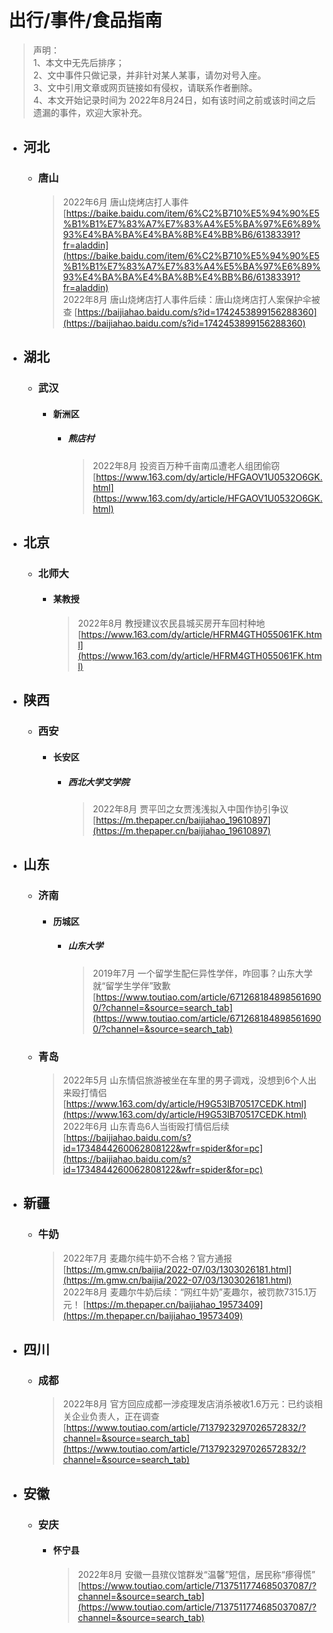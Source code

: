 # 出行/事件/食品指南

> 声明：  
> 1、本文中无先后排序；  
> 2、文中事件只做记录，并非针对某人某事，请勿对号入座。  
> 3、文中引用文章或网页链接如有侵权，请联系作者删除。  
> 4、本文开始记录时间为 2022年8月24日，如有该时间之前或该时间之后遗漏的事件，欢迎大家补充。

* ## 河北  
    * ### 唐山  
        > 2022年6月 唐山烧烤店打人事件  [https://baike.baidu.com/item/6%C2%B710%E5%94%90%E5%B1%B1%E7%83%A7%E7%83%A4%E5%BA%97%E6%89%93%E4%BA%BA%E4%BA%8B%E4%BB%B6/61383391?fr=aladdin](https://baike.baidu.com/item/6%C2%B710%E5%94%90%E5%B1%B1%E7%83%A7%E7%83%A4%E5%BA%97%E6%89%93%E4%BA%BA%E4%BA%8B%E4%BB%B6/61383391?fr=aladdin)  
          2022年8月 唐山烧烤店打人事件后续：唐山烧烤店打人案保护伞被查 [https://baijiahao.baidu.com/s?id=1742453899156288360](https://baijiahao.baidu.com/s?id=1742453899156288360)  

* ## 湖北
    * ### 武汉
        * #### 新洲区
            * ##### 熊店村  
                > 2022年8月 投资百万种千亩南瓜遭老人组团偷窃  [https://www.163.com/dy/article/HFGAOV1U0532O6GK.html](https://www.163.com/dy/article/HFGAOV1U0532O6GK.html)  

* ## 北京
    * ### 北师大
        * #### 某教授
            > 2022年8月 教授建议农民县城买房开车回村种地 [https://www.163.com/dy/article/HFRM4GTH055061FK.html](https://www.163.com/dy/article/HFRM4GTH055061FK.html)  
                 
* ## 陕西
    * ### 西安
        * #### 长安区
            * ##### 西北大学文学院
                > 2022年8月 贾平凹之女贾浅浅拟入中国作协引争议 [https://m.thepaper.cn/baijiahao_19610897](https://m.thepaper.cn/baijiahao_19610897)  

* ## 山东
    * ### 济南
        * #### 历城区
            * ##### 山东大学
                > 2019年7月 一个留学生配仨异性学伴，咋回事？山东大学就“留学生学伴”致歉 [https://www.toutiao.com/article/6712681848985616900/?channel=&source=search_tab](https://www.toutiao.com/article/6712681848985616900/?channel=&source=search_tab)  

    * ### 青岛
        > 2022年5月 山东情侣旅游被坐在车里的男子调戏，没想到6个人出来殴打情侣 [https://www.163.com/dy/article/H9G53IB70517CEDK.html](https://www.163.com/dy/article/H9G53IB70517CEDK.html)  
          2022年6月 山东青岛6人当街殴打情侣后续 [https://baijiahao.baidu.com/s?id=1734844260062808122&wfr=spider&for=pc](https://baijiahao.baidu.com/s?id=1734844260062808122&wfr=spider&for=pc)

* ## 新疆
    * ### 牛奶
        > 2022年7月 麦趣尔纯牛奶不合格？官方通报 [https://m.gmw.cn/baijia/2022-07/03/1303026181.html](https://m.gmw.cn/baijia/2022-07/03/1303026181.html)  
          2022年8月 麦趣尔牛奶后续：“网红牛奶”麦趣尔，被罚款7315.1万元！ [https://m.thepaper.cn/baijiahao_19573409](https://m.thepaper.cn/baijiahao_19573409)  

* ## 四川
    * ### 成都
        > 2022年8月 官方回应成都一涉疫理发店消杀被收1.6万元：已约谈相关企业负责人，正在调查 [https://www.toutiao.com/article/7137923297026572832/?channel=&source=search_tab](https://www.toutiao.com/article/7137923297026572832/?channel=&source=search_tab)  

* ## 安徽
    * ### 安庆
        * #### 怀宁县
            > 2022年8月 安徽一县殡仪馆群发“温馨”短信，居民称“瘆得慌” [https://www.toutiao.com/article/7137511774685037087/?channel=&source=search_tab](https://www.toutiao.com/article/7137511774685037087/?channel=&source=search_tab)  






                 